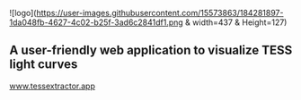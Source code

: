 ![logo](https://user-images.githubusercontent.com/15573863/184281897-1da048fb-4627-4c02-b25f-3ad6c2841df1.png & width=437 & Height=127)

## A user-friendly web application to visualize TESS light curves

www.tessextractor.app
